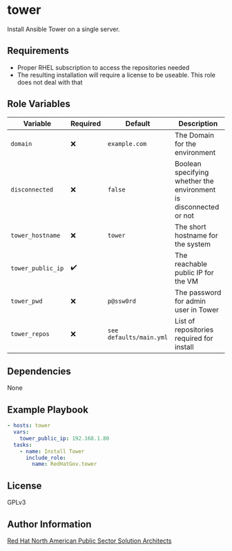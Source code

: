 tower
=========

Install Ansible Tower on a single server.

Requirements
------------

- Proper RHEL subscription to access the repositories needed
- The resulting installation will require a license to be useable. This role does not deal with that

Role Variables
--------------

| Variable        | Required | Default  | Description                                                                                                                                                                                                                                     |
| --------------- | -------- | -------- | ----------------------------------------------------------------------------------------------------------------------------------------------------------------------------------------------------------------------------------------------- |
| `domain` | :x:      | ```example.com``` | The Domain for the environment |
| `disconnected` | :x:      | ```false``` | Boolean specifying whether the environment is disconnected or not |
| `tower_hostname` | :x:      | ```tower``` | The short hostname for the system |
| `tower_public_ip` | :heavy_check_mark:      |  | The reachable public IP for the VM |
| `tower_pwd` | :x:      | ```p@ssw0rd``` | The password for admin user in Tower |
| `tower_repos` | :x:      | ```see defaults/main.yml``` | List of repositories required for install |

Dependencies
------------

None

Example Playbook
----------------

```yaml
- hosts: tower
  vars:
    tower_public_ip: 192.168.1.80
  tasks:
    - name: Install Tower
      include_role:
        name: RedHatGov.tower
```

License
-------

GPLv3

Author Information
------------------

[Red Hat North American Public Sector Solution Architects](https://redhatgov.io)

